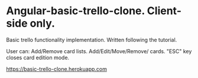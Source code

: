 # Angular-basic-trello-clone. Client-side only.
Basic trello functionality implementation. Written following the tutorial.

User can:
Add/Remove card lists.
Add/Edit/Move/Remove/ cards.
"ESC" key closes card edition mode.

 https://basic-trello-clone.herokuapp.com



